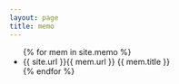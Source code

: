 ```yaml
---
layout: page
title: memo
---
```

<ul>
{% for mem in site.memo %}
  <li>{{ site.url }}{{ mem.url }} {{ mem.title }}</li>
{% endfor %}
</ul>
